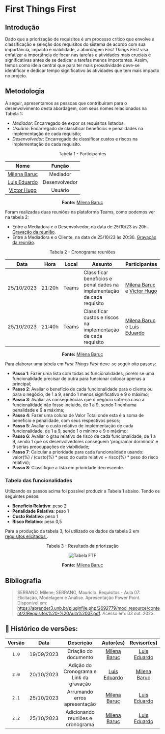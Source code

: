 # First Things First

## Introdução

Dado que a priorização de requisitos é um processo crítico que envolve a classificação e seleção dos requisitos do sistema de acordo com sua importância, impacto e viabilidade, a abordagem _First Things First_ visa enfatizar a importância de focar nas tarefas e atividades mais cruciais e significativas antes de se dedicar a tarefas menos importantes. Assim, temos como ideia central que para ter mais prosutividade deve-se identificar e dedicar tempo significativo às atividades que tem mais impacto no projeto.

## Metodologia

A seguir, apresentamos as pessoas que contribuíram para o desenvolvimento desta abordagem, com seus nomes relacionados na Tabela 1:

- *Mediador*: Encarregado de expor os requisitos listados;
-  *Usuário*: Encarregado de classificar benefícios e penalidades na implementação de cada requisito;
- *Desenvolvedor*: Encarregado de classificar custos e riscos na implementação de cada requisito.

<center>

Tabela 1 - Participantes

|**Nome**                                        |**Função**          |
|:----------------------------------------------:| :----------------: |
|[Milena Baruc](https://github.com/MilenaBaruc)  | Mediador           |
|[Luis Eduardo](https://github.com/LuisMiranda10)| Desenvolvedor      |
|[Victor Hugo](https://github.com/ViictorHugoo)  | Usuário            |

**Fonte:** [Milena Baruc](https://github.com/MilenaBaruc)
 
</center>

Foram realizadas duas reuniões na plataforma Teams, como podemos ver na tabela 2:
- Entre a Mediadora e o Desenvolvedor, na data de 25/10/23 às 20h. [Gravação da reunião](https://youtu.be/hrjwQEOtv-c).
- Entre a Mediadora e o Cliente, na data de 25/10/23 às 20:30. [Gravação da reunião](https://youtu.be/K3dSjsBsxDA).

<center>

Tabela 2 - Cronograma reuniões

| Data | Hora | Local | Assunto | Participantes |
| :--: | :--: | :---: | ------- | ------------ |
| 25/10/2023 | 21:20h | Teams | Classificar benefícios e penalidades na implementação de cada requisito | [Milena Baruc](https://github.com/MilenaBaruc) e [Victor Hugo](https://github.com/ViictorHugoo)| 
| 25/10/2023 | 21:40h | Teams | Classificar custos e riscos na implementação de cada requisito | [Milena Baruc](https://github.com/MilenaBaruc) e [Luis Eduardo](https://github.com/LuisMiranda10)| 

**Fonte:** [Milena Baruc](https://github.com/MilenaBaruc)
 
</center>

Para elaborar uma tabela em _First Things First_ deve-se seguir oito passos:

* **Passo 1**: Fazer uma lista com todas as funcionalidades, porém se uma funcionalidade precisar de outra para funcionar colocar apenas a principal;
* **Passo 2**: Avaliar o benefício de cada funcionalidade para o cliente ou para o negócio, de 1 a 9, sendo 1 menos significativo e 9 o máximo;
* **Passo 3**: Avaliar as consequências que o negócio sofreria caso a funcionalidade não fosse incluido, de 1 a 9, sendo 1 nenhuma penalidade e 9 a máxima;
* **Passo 4**: Fazer uma coluna de Valor Total onde esta é a soma de benefício e penalidade, com seus respectivos pesos;
* **Passo 5**: Avaliar o custo relativo de implementação de cada funcionalidade, de 1 a 9, sendo 1 o mínimo e 9 o máximo;
* **Passo 6**: Avaliar o grau relativo de risco de cada funcionalidade, de 1 a 9, sendo 1 que os desenvolvedores conseguem 'programar dormindo' e 9 sérias preocupações de viabilidade;
* **Passo 7**: Calcular a prioridade para cada funcionalidade usando: valor(%) / (custo(%) * peso do custo relativo + risco(%) * peso do risco relativo);
* **Passo 8**: Classifique a lista em prioridade decrescente.

### Tabela das funcionalidades

Utilizando os passos acima foi possível produzir a Tabela 1 abaixo. Tendo os seguintes pesos: 
* **Benefício Relativo**: peso 2
* **Penalidade Relativa**: peso 1
* **Custo Relativo**: peso 1
* **Risco Relativo**: peso 0,5

Para a produção da tabela 3, foi utilizado os dados da tabela 2 em <a href="../requisitos_elicitados.md"> requisitos elicitados </a>.

<center>

Tabela 3 - Resultado da priorização

![Tabela FTF](../assets/)

**Fonte:** [Milena Baruc](https://github.com/MilenaBaruc)

</center>

## Bibliografia

> SERRANO, Milene; SERRANO, Maurício. Requisitos - Aula 07: Elicitação, Modelagem e Análise. Apresentação Power Point. Disponível em: <https://aprender3.unb.br/pluginfile.php/2692779/mod_resource/content/2/Requisitos%20-%20Aula%2007.pdf>. Acesso em: 03 out. 2023.</br>

## 📑 Histórico de versões:

| Versão |    Data    |    Descrição         | Autor(es)  |    Revisor(es) |                  
|:-----: | :--------: | :-------------:      | :--------: | :-------------:| 
| `1.0` | 19/09/2023| Criação do documento | [Milena Baruc](https://github.com/MilenaBaruc) | [Luis Eduardo](https://github.com/LuisMiranda10)|
| `2.0` | 20/10/2023| Adição do Cronograma e Link da gravação | [Luis Eduardo](https://github.com/LuisMiranda10) | [Milena Baruc](https://github.com/MilenaBaruc) |
| `2.1` | 25/10/2023| Arrumando erros apresentação | [Milena Baruc](https://github.com/MilenaBaruc) | [Luis Eduardo](https://github.com/LuisMiranda10)|
| `2.2` | 25/10/2023| Adicionando reuniões e cronograma | [Milena Baruc](https://github.com/MilenaBaruc) | [Luis Eduardo](https://github.com/LuisMiranda10)|

